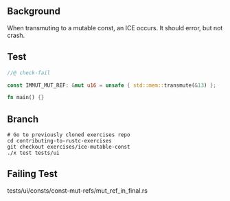 ## Background

When transmuting to a mutable const, an ICE occurs. It should error, but not crash.

## Test

```rust
//@ check-fail

const IMMUT_MUT_REF: &mut u16 = unsafe { std::mem::transmute(&13) };

fn main() {}
```

## Branch

```
# Go to previously cloned exercises repo
cd contributing-to-rustc-exercises
git checkout exercises/ice-mutable-const
./x test tests/ui
```

## Failing Test

tests/ui/consts/const-mut-refs/mut_ref_in_final.rs
